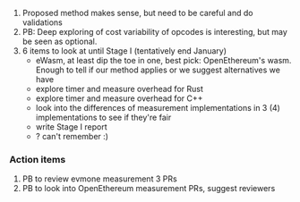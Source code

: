 1. Proposed method makes sense, but need to be careful and do validations
1. PB: Deep exploring of cost variability of opcodes is interesting, but may be seen as optional.
1. 6 items to look at until Stage I (tentatively end January)
    - eWasm, at least dip the toe in one, best pick: OpenEthereum's wasm. Enough to tell if our method applies or we suggest alternatives we have
    - explore timer and measure overhead for Rust
    - explore timer and measure overhead for C++
    - look into the differences of measurement implementations in 3 (4) implementations to see if they're fair
    - write Stage I report
    - ? can't remember :)

### Action items

1. PB to review evmone measurement 3 PRs
1. PB to look into OpenEthereum measurement PRs, suggest reviewers
